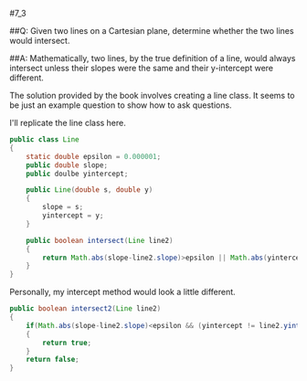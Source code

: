 #7_3

##Q:
Given two lines on a Cartesian plane, determine whether the two lines would intersect.

##A:
Mathematically, two lines, by the true definition of a line, would always intersect unless their slopes were the same and their y-intercept were different.

The solution provided by the book involves creating a line class.  It seems to be just an example question to show how to ask questions.

I'll replicate the line class here.

```java
public class Line
{
	static double epsilon = 0.000001;
	public double slope;
	public doulbe yintercept;

	public Line(double s, double y)
	{
		slope = s;
		yintercept = y;
	}

	public boolean intersect(Line line2)
	{
		return Math.abs(slope-line2.slope)>epsilon || Math.abs(yintercept - line2.intercept)<epsilon;
	}
}
```

Personally, my intercept method would look a little different.

```java
public boolean intersect2(Line line2)
{
	if(Math.abs(slope-line2.slope)<epsilon && (yintercept != line2.yintercept))
	{
		return true;
	}
	return false;
}
```
